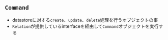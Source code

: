 
## `Command`

* datastoreに対する`create`、`update`、`delete`処理を行うオブジェクトの事
* `Relation`が提供しているinterfaceを経由して`Command`オブジェクトを実行する
